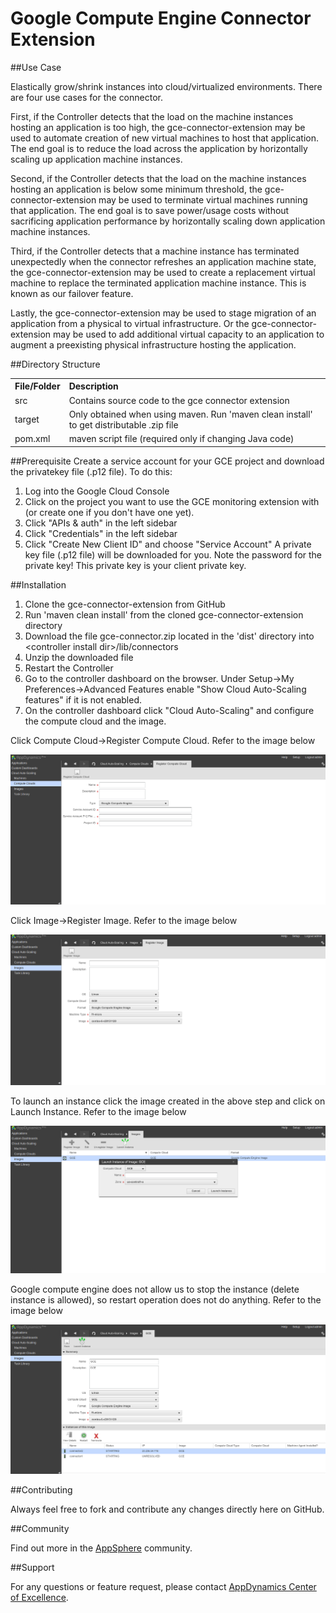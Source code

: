 Google Compute Engine Connector Extension
===========================================

##Use Case

Elastically grow/shrink instances into cloud/virtualized environments. There are four use cases for the connector. 

First, if the Controller detects that the load on the machine instances hosting an application is too high, the gce-connector-extension may be used to automate creation of new virtual machines to host that application. The end goal is to reduce the load across the application by horizontally scaling up application machine instances.

Second, if the Controller detects that the load on the machine instances hosting an application is below some minimum threshold, the gce-connector-extension may be used to terminate virtual machines running that application. The end goal is to save power/usage costs without sacrificing application performance by horizontally scaling down application machine instances.

Third, if the Controller detects that a machine instance has terminated unexpectedly when the connector refreshes an application machine state, the gce-connector-extension may be used to create a replacement virtual machine to replace the terminated application machine instance. This is known as our failover feature.

Lastly, the gce-connector-extension may be used to stage migration of an application from a physical to virtual infrastructure. Or the gce-connector-extension may be used to add additional virtual capacity to an application to augment a preexisting physical infrastructure hosting the application.   

##Directory Structure

<table><tbody>
<tr>
<th align="left"> File/Folder </th>
<th align="left"> Description </th>
</tr>
<tr>
<td class='confluenceTd'> src </td>
<td class='confluenceTd'> Contains source code to the gce connector extension </td>
</tr>
<tr>
<td class='confluenceTd'> target </td>
<td class='confluenceTd'> Only obtained when using maven. Run 'maven clean install' to get distributable .zip file </td>
</tr>
<tr>
<td class='confluenceTd'> pom.xml </td>
<td class='confluenceTd'> maven script file (required only if changing Java code) </td>
</tr>
</tbody>
</table>

##Prerequisite
Create a service account for your GCE project and download the privatekey file (.p12 file). To do this:

1. Log into the Google Cloud Console
2. Click on the project you want to use the GCE monitoring extension with (or create one if you don't have one yet).
3. Click "APIs & auth" in the left sidebar
4. Click "Credentials" in the left sidebar
5. Click "Create New Client ID" and choose "Service Account"
A private key file (.p12 file) will be downloaded for you. Note the password for the private key! This private key is your client private key.

##Installation

1. Clone the gce-connector-extension from GitHub
2. Run 'maven clean install' from the cloned gce-connector-extension directory
3. Download the file gce-connector.zip located in the 'dist' directory into \<controller install dir\>/lib/connectors
4. Unzip the downloaded file
5. Restart the Controller
6. Go to the controller dashboard on the browser. Under Setup->My Preferences->Advanced Features enable "Show Cloud Auto-Scaling features" if it is not enabled. 
7. On the controller dashboard click "Cloud Auto-Scaling" and configure the compute cloud and the image.

Click Compute Cloud->Register Compute Cloud. Refer to the image below

![alt tag](https://github.com/Appdynamics/gce-connector-extension/raw/master/gce_compute_cloud.png)

Click Image->Register Image. Refer to the image below

![alt tag](https://github.com/Appdynamics/gce-connector-extension/raw/master/gce_image.png)

To launch an instance click the image created in the above step and click on Launch Instance. Refer to the image below

![alt tag](https://github.com/Appdynamics/gce-connector-extension/raw/master/gce_launch_instance.png)

Google compute engine does not allow us to stop the instance (delete instance is allowed), so restart operation does not do anything. Refer to the image below

![alt tag](https://github.com/Appdynamics/gce-connector-extension/raw/master/gce_restart.png)


##Contributing

Always feel free to fork and contribute any changes directly here on GitHub.

##Community

Find out more in the [AppSphere]() community.

##Support

For any questions or feature request, please contact [AppDynamics Center of Excellence](mailto:ace-request@appdynamics.com).


